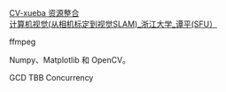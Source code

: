 

[CV-xueba 资源整合](https://github.com/CV-xueba/A01_cvclass_basic)
[计算机视觉(从相机标定到视觉SLAM)_浙江大学_谭平(SFU）](https://www.bilibili.com/video/BV1U741127nE?from=search&seid=8779063850127168167&spm_id_from=333.337.0.0)

ffmpeg

Numpy、Matplotlib 和 OpenCV。


GCD TBB Concurrency